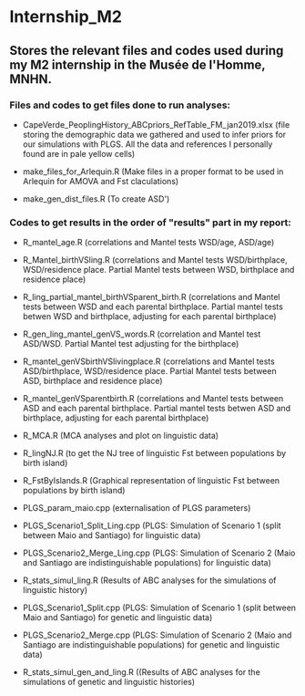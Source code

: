 # Internship_M2
## Stores the relevant files and codes used during my M2 internship in the Musée de l'Homme, MNHN.
### Files and codes to get files done to run analyses:
- CapeVerde_PeoplingHistory_ABCpriors_RefTable_FM_jan2019.xlsx (file storing the demographic data we gathered and used to infer priors for our simulations with PLGS. All the data and references I personally found are in pale yellow cells)

- make_files_for_Arlequin.R (Make files in a proper format to be used in Arlequin for AMOVA and Fst claculations)

- make_gen_dist_files.R (To create ASD')


### Codes to get results in the order of "results" part in my report:
- R_mantel_age.R (correlations and Mantel tests WSD/age, ASD/age)

- R_Mantel_birthVSling.R (correlations and Mantel tests WSD/birthplace, WSD/residence place. Partial Mantel tests between WSD, birthplace and residence place)

- R_ling_partial_mantel_birthVSparent_birth.R (correlations and Mantel tests between WSD and each parental birthplace. Partial mantel tests betwen WSD and birthplace, adjusting for each parental birthplace)

- R_gen_ling_mantel_genVS_words.R (correlation and Mantel test ASD/WSD. Partial Mantel test adjusting for the birthplace)

- R_mantel_genVSbirthVSlivingplace.R (correlations and Mantel tests ASD/birthplace, WSD/residence place. Partial Mantel tests between ASD, birthplace and residence place)

- R_mantel_genVSparentbirth.R (correlations and Mantel tests between ASD and each parental birthplace. Partial mantel tests betwen ASD and birthplace, adjusting for each parental birthplace)

- R_MCA.R (MCA analyses and plot on linguistic data)

- R_lingNJ.R (to get the NJ tree of linguistic Fst between populations by birth island)

- R_FstByIslands.R (Graphical representation of linguistic Fst between populations by birth island)

- PLGS_param_maio.cpp (externalisation of PLGS parameters)

- PLGS_Scenario1_Split_Ling.cpp (PLGS: Simulation of Scenario 1 (split between Maio and Santiago) for linguistic data)

- PLGS_Scenario2_Merge_Ling.cpp (PLGS: Simulation of Scenario 2 (Maio and Santiago are indistinguishable populations) for linguistic data)

- R_stats_simul_ling.R (Results of ABC analyses for the simulations of linguistic history)

- PLGS_Scenario1_Split.cpp (PLGS: Simulation of Scenario 1 (split between Maio and Santiago) for genetic and linguistic data)

- PLGS_Scenario2_Merge.cpp (PLGS: Simulation of Scenario 2 (Maio and Santiago are indistinguishable populations) for genetic and linguistic data)

- R_stats_simul_gen_and_ling.R ((Results of ABC analyses for the simulations of genetic and linguistic histories)
